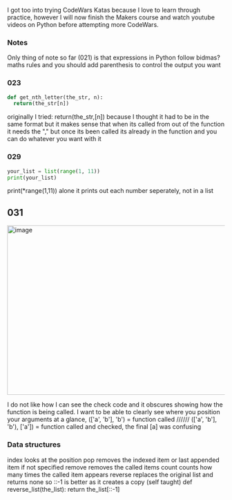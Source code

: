 I got too into trying CodeWars Katas because I love to learn through practice, however I will now finish the Makers course and watch youtube videos on Python before attempting more CodeWars.

### Notes
Only thing of note so far (021) is that expressions in Python follow bidmas? maths rules and you should add parenthesis to control the output you want

### 023
```Python
def get_nth_letter(the_str, n):
  return(the_str[n])
```
originally I tried: return(the_str,[n])   because I thought it had to be in the same format but it makes sense that when its called from out of the function it needs the ","
but once its been called its already in the function and you can do whatever you want with it 

### 029
```Python
your_list = list(range(1, 11))
print(your_list)
```
print(*range(1,11)) alone it prints out each number seperately, not in a list

## 031
<img width="825" height="392" alt="image" src="https://github.com/user-attachments/assets/0440cfb2-f0d0-4fca-acfc-cd444a63e02e" />

I do not like how I can see the check code and it obscures showing how the function is being called. I want to be able to clearly see where you position your arguments at a glance, (['a', 'b'], 'b') = function called //////
(['a', 'b'], 'b'), ['a'])  = function called and checked,  the final [a] was confusing

### Data structures
index looks at the position
pop removes the indexed item or last appended item if not specified
remove removes the called items
count counts how many times the called item appears
reverse replaces the original list and returns none so ::-1 is better as it creates a copy (self taught)
def reverse_list(the_list):
  return the_list[::-1]

